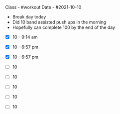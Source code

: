 Class - #workout
Date - #2021-10-10

- Break day today
- Did 10 band assisted push ups in the morning
- Hopefully can complete 100 by the end of the day 
- [x] 10 - 9:14 am 
- [x] 10 - 6:57 pm
- [x] 10 - 6:57 pm
- [ ] 10 
- [ ] 10 
- [ ] 10 
- [ ] 10 
- [ ] 10 

